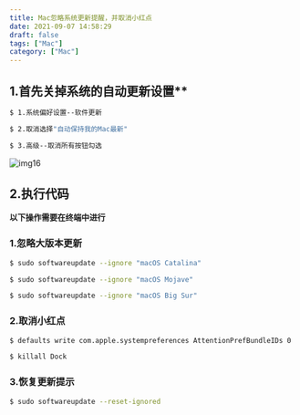 ```yaml
---
title: Mac忽略系统更新提醒，并取消小红点
date: 2021-09-07 14:58:29
draft: false
tags: ["Mac"]
category: ["Mac"]
---
```

## 1.首先关掉系统的自动更新设置**
```bash
$ 1.系统偏好设置--软件更新

$ 2.取消选择"自动保持我的Mac最新"

$ 3.高级--取消所有按钮勾选
```

![img16](/img/img16.png)


## 2.执行代码
**以下操作需要在终端中进行**

### 1.忽略大版本更新
```bash
$ sudo softwareupdate --ignore "macOS Catalina"

$ sudo softwareupdate --ignore "macOS Mojave"

$ sudo softwareupdate --ignore "macOS Big Sur"
```

### 2.取消小红点
```bash
$ defaults write com.apple.systempreferences AttentionPrefBundleIDs 0

$ killall Dock  
```

### 3.恢复更新提示
```bash
$ sudo softwareupdate --reset-ignored
```